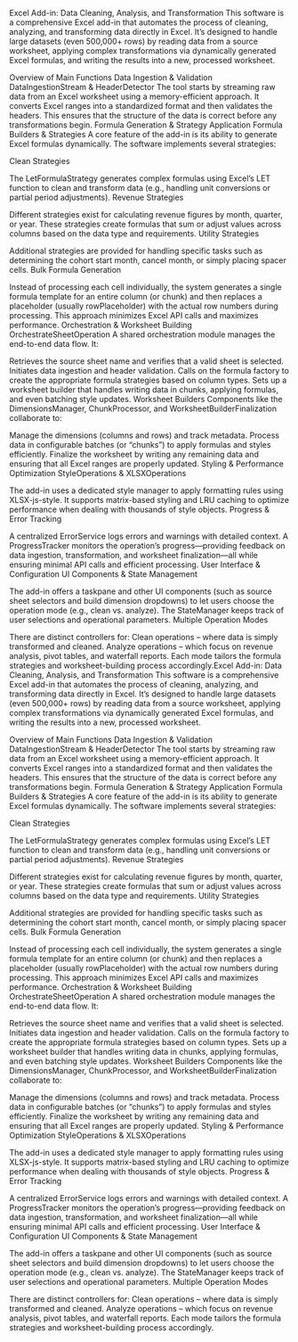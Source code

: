 Excel Add-in: Data Cleaning, Analysis, and Transformation 
This software is a comprehensive Excel add-in that automates the process of cleaning, analyzing, and transforming data directly in Excel. It’s designed to handle large datasets (even 500,000+ rows) by reading data from a source worksheet, applying complex transformations via dynamically generated Excel formulas, and writing the results into a new, processed worksheet.

Overview of Main Functions 
Data Ingestion & Validation 
DataIngestionStream & HeaderDetector
The tool starts by streaming raw data from an Excel worksheet using a memory-efficient approach. It converts Excel ranges into a standardized format and then validates the headers. This ensures that the structure of the data is correct before any transformations begin.
Formula Generation & Strategy Application 
Formula Builders & Strategies
A core feature of the add-in is its ability to generate Excel formulas dynamically. The software implements several strategies:

Clean Strategies

The LetFormulaStrategy generates complex formulas using Excel’s LET function to clean and transform data (e.g., handling unit conversions or partial period adjustments).
Revenue Strategies

Different strategies exist for calculating revenue figures by month, quarter, or year. These strategies create formulas that sum or adjust values across columns based on the data type and requirements.
Utility Strategies

Additional strategies are provided for handling specific tasks such as determining the cohort start month, cancel month, or simply placing spacer cells.
Bulk Formula Generation

Instead of processing each cell individually, the system generates a single formula template for an entire column (or chunk) and then replaces a placeholder (usually rowPlaceholder) with the actual row numbers during processing.
This approach minimizes Excel API calls and maximizes performance.
Orchestration & Worksheet Building 
OrchestrateSheetOperation
A shared orchestration module manages the end-to-end data flow. It:

Retrieves the source sheet name and verifies that a valid sheet is selected.
Initiates data ingestion and header validation.
Calls on the formula factory to create the appropriate formula strategies based on column types.
Sets up a worksheet builder that handles writing data in chunks, applying formulas, and even batching style updates.
Worksheet Builders
Components like the DimensionsManager, ChunkProcessor, and WorksheetBuilderFinalization collaborate to:

Manage the dimensions (columns and rows) and track metadata.
Process data in configurable batches (or “chunks”) to apply formulas and styles efficiently.
Finalize the worksheet by writing any remaining data and ensuring that all Excel ranges are properly updated.
Styling & Performance Optimization 
StyleOperations & XLSXOperations

The add-in uses a dedicated style manager to apply formatting rules using XLSX-js-style.
It supports matrix-based styling and LRU caching to optimize performance when dealing with thousands of style objects.
Progress & Error Tracking

A centralized ErrorService logs errors and warnings with detailed context.
A ProgressTracker monitors the operation’s progress—providing feedback on data ingestion, transformation, and worksheet finalization—all while ensuring minimal API calls and efficient processing.
User Interface & Configuration 
UI Components & State Management

The add-in offers a taskpane and other UI components (such as source sheet selectors and build dimension dropdowns) to let users choose the operation mode (e.g., clean vs. analyze).
The StateManager keeps track of user selections and operational parameters.
Multiple Operation Modes

There are distinct controllers for:
Clean operations – where data is simply transformed and cleaned.
Analyze operations – which focus on revenue analysis, pivot tables, and waterfall reports.
Each mode tailors the formula strategies and worksheet-building process accordingly.Excel Add-in: Data Cleaning, Analysis, and Transformation 
This software is a comprehensive Excel add-in that automates the process of cleaning, analyzing, and transforming data directly in Excel. It’s designed to handle large datasets (even 500,000+ rows) by reading data from a source worksheet, applying complex transformations via dynamically generated Excel formulas, and writing the results into a new, processed worksheet.

Overview of Main Functions 
Data Ingestion & Validation 
DataIngestionStream & HeaderDetector
The tool starts by streaming raw data from an Excel worksheet using a memory-efficient approach. It converts Excel ranges into a standardized format and then validates the headers. This ensures that the structure of the data is correct before any transformations begin.
Formula Generation & Strategy Application 
Formula Builders & Strategies
A core feature of the add-in is its ability to generate Excel formulas dynamically. The software implements several strategies:

Clean Strategies

The LetFormulaStrategy generates complex formulas using Excel’s LET function to clean and transform data (e.g., handling unit conversions or partial period adjustments).
Revenue Strategies

Different strategies exist for calculating revenue figures by month, quarter, or year. These strategies create formulas that sum or adjust values across columns based on the data type and requirements.
Utility Strategies

Additional strategies are provided for handling specific tasks such as determining the cohort start month, cancel month, or simply placing spacer cells.
Bulk Formula Generation

Instead of processing each cell individually, the system generates a single formula template for an entire column (or chunk) and then replaces a placeholder (usually rowPlaceholder) with the actual row numbers during processing.
This approach minimizes Excel API calls and maximizes performance.
Orchestration & Worksheet Building 
OrchestrateSheetOperation
A shared orchestration module manages the end-to-end data flow. It:

Retrieves the source sheet name and verifies that a valid sheet is selected.
Initiates data ingestion and header validation.
Calls on the formula factory to create the appropriate formula strategies based on column types.
Sets up a worksheet builder that handles writing data in chunks, applying formulas, and even batching style updates.
Worksheet Builders
Components like the DimensionsManager, ChunkProcessor, and WorksheetBuilderFinalization collaborate to:

Manage the dimensions (columns and rows) and track metadata.
Process data in configurable batches (or “chunks”) to apply formulas and styles efficiently.
Finalize the worksheet by writing any remaining data and ensuring that all Excel ranges are properly updated.
Styling & Performance Optimization 
StyleOperations & XLSXOperations

The add-in uses a dedicated style manager to apply formatting rules using XLSX-js-style.
It supports matrix-based styling and LRU caching to optimize performance when dealing with thousands of style objects.
Progress & Error Tracking

A centralized ErrorService logs errors and warnings with detailed context.
A ProgressTracker monitors the operation’s progress—providing feedback on data ingestion, transformation, and worksheet finalization—all while ensuring minimal API calls and efficient processing.
User Interface & Configuration 
UI Components & State Management

The add-in offers a taskpane and other UI components (such as source sheet selectors and build dimension dropdowns) to let users choose the operation mode (e.g., clean vs. analyze).
The StateManager keeps track of user selections and operational parameters.
Multiple Operation Modes

There are distinct controllers for:
Clean operations – where data is simply transformed and cleaned.
Analyze operations – which focus on revenue analysis, pivot tables, and waterfall reports.
Each mode tailors the formula strategies and worksheet-building process accordingly.